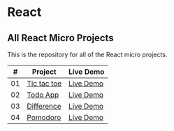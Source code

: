 # React

## All React Micro Projects

This is the repository for all of the React micro projects.

|  #  | Project                                                                                                                     | Live Demo                                                                         |
| :-: | --------------------------------------------------------------------------------------------------------------------------- | --------------------------------------------------------------------------------- |
| 01  | [Tic tac toe](https://github.com/karthickraja-kr/React/tree/main/Tic-Tac-Toe)                                               | [Live Demo](https://karthickraja-kr.github.io/React-Projects-TicTacToe/)                 |
| 02  | [Todo App](https://github.com/karthickraja-kr/React/tree/main/Todo-App)                                                     | [Live Demo](https://karthickraja-kr.github.io/React-Projects-Todo-App/)                  |
| 03  | [Difference](https://github.com/karthickraja-kr/React/tree/main/Difference)                                                 | [Live Demo](https://comparelists.netlify.app/)  |
| 04  | [Pomodoro](https://github.com/karthickraja-kr/React/tree/main/Pomodoro)                                                     | [Live Demo](https://pomodoro-clock-reactjs.netlify.app/)                |
